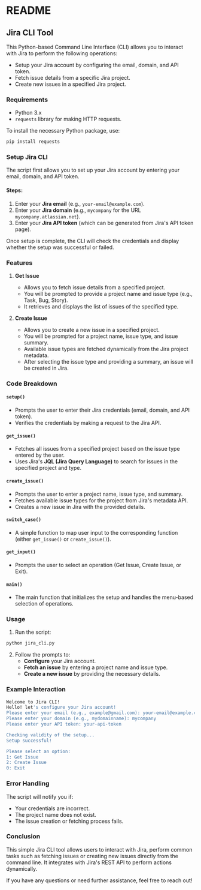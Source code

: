 # README

## Jira CLI Tool

This Python-based Command Line Interface (CLI) allows you to interact with Jira to perform the following operations:

- Setup your Jira account by configuring the email, domain, and API token.
- Fetch issue details from a specific Jira project.
- Create new issues in a specified Jira project.

### Requirements

- Python 3.x
- `requests` library for making HTTP requests.

To install the necessary Python package, use:

```bash
pip install requests
```

### Setup Jira CLI

The script first allows you to set up your Jira account by entering your email, domain, and API token.

#### Steps:

1. Enter your **Jira email** (e.g., `your-email@example.com`).
2. Enter your **Jira domain** (e.g., `mycompany` for the URL `mycompany.atlassian.net`).
3. Enter your **Jira API token** (which can be generated from Jira's API token page).

Once setup is complete, the CLI will check the credentials and display whether the setup was successful or failed.

### Features

1. **Get Issue**
   - Allows you to fetch issue details from a specified project.
   - You will be prompted to provide a project name and issue type (e.g., Task, Bug, Story).
   - It retrieves and displays the list of issues of the specified type.

2. **Create Issue**
   - Allows you to create a new issue in a specified project.
   - You will be prompted for a project name, issue type, and issue summary.
   - Available issue types are fetched dynamically from the Jira project metadata.
   - After selecting the issue type and providing a summary, an issue will be created in Jira.

### Code Breakdown

#### `setup()`
- Prompts the user to enter their Jira credentials (email, domain, and API token).
- Verifies the credentials by making a request to the Jira API.

#### `get_issue()`
- Fetches all issues from a specified project based on the issue type entered by the user.
- Uses Jira's **JQL (Jira Query Language)** to search for issues in the specified project and type.

#### `create_issue()`
- Prompts the user to enter a project name, issue type, and summary.
- Fetches available issue types for the project from Jira's metadata API.
- Creates a new issue in Jira with the provided details.

#### `switch_case()`
- A simple function to map user input to the corresponding function (either `get_issue()` or `create_issue()`).

#### `get_input()`
- Prompts the user to select an operation (Get Issue, Create Issue, or Exit).

#### `main()`
- The main function that initializes the setup and handles the menu-based selection of operations.

### Usage

1. Run the script:

```bash
python jira_cli.py
```

2. Follow the prompts to:
   - **Configure** your Jira account.
   - **Fetch an issue** by entering a project name and issue type.
   - **Create a new issue** by providing the necessary details.

### Example Interaction

```bash
Welcome to Jira CLI!
Hello! let's configure your Jira account!
Please enter your email (e.g., example@gmail.com): your-email@example.com
Please enter your domain (e.g., mydomainname): mycompany
Please enter your API token: your-api-token

Checking validity of the setup...
Setup successful!

Please select an option:
1: Get Issue
2: Create Issue
0: Exit
```

### Error Handling

The script will notify you if:
- Your credentials are incorrect.
- The project name does not exist.
- The issue creation or fetching process fails.

### Conclusion

This simple Jira CLI tool allows users to interact with Jira, perform common tasks such as fetching issues or creating new issues directly from the command line. It integrates with Jira's REST API to perform actions dynamically.

If you have any questions or need further assistance, feel free to reach out!